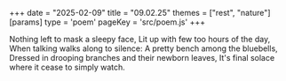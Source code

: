 +++
date = "2025-02-09"
title = "09.02.25"
themes = ["rest", "nature"]
[params]
  type = 'poem'
  pageKey = 'src/poem.js'
+++

Nothing left to mask a sleepy face,
Lit up with few too hours of the day,
When talking walks along to silence:
A pretty bench among the bluebells,
Dressed in drooping branches and their newborn leaves,
It's final solace where it cease to simply watch.
